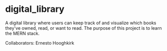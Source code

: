 # digital_library
A digital library where users can keep track of and visualize which books they've owned, read, or want to read. The purpose of this project is to learn the MERN stack.

Collaborators: Ernesto Hooghkirk